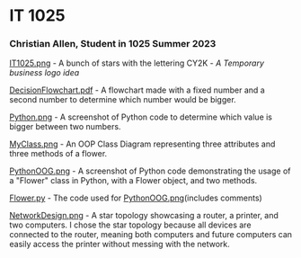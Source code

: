 # IT 1025

### **Christian Allen, Student in 1025 Summer 2023**

[IT1025.png](https://new.express.adobe.com/id/urn:aaid:sc:US:f6e703ed-ffc7-5d34-a4c2-1a5c6b6477cc) - A bunch of stars with the lettering CY2K - *A Temporary business logo idea* 

[DecisionFlowchart.pdf](https://github.com/icgicj/ChristianIT/blob/main/DecisionFlowchart.pdf) - A flowchart made with a fixed number and a second number to determine which number would be bigger.

[Python.png](https://github.com/icgicj/ChristianIT/blob/main/Python.png) - A screenshot of Python code to determine which value is bigger between two numbers. 

[MyClass.png](https://github.com/icgicj/ChristianIT/blob/main/MyClass.png) - An OOP Class Diagram representing three attributes and three methods of a flower.

[PythonOOG.png](https://github.com/icgicj/ChristianIT/blob/main/PythonOOP.png) - A screenshot of Python code demonstrating the usage of a "Flower" class in Python, with a Flower object, and two methods.

[Flower.py](https://github.com/icgicj/ChristianIT/blob/main/Flower.py) - The code used for [PythonOOG.png](https://github.com/icgicj/ChristianIT/blob/main/PythonOOP.png)(includes comments)

[NetworkDesign.png](https://github.com/icgicj/ChristianIT/blob/main/NetworkDesign.png) - A star topology showcasing a router, a printer, and two computers. I chose the star topology because all devices are connected to the router, meaning both computers and future computers can easily access the printer without messing with the network. 
